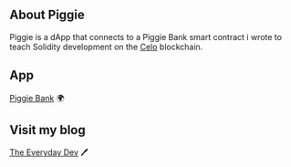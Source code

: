 ## About Piggie

Piggie is a dApp that connects to a Piggie Bank smart contract i wrote to teach Solidity development on the [Celo](https://https://celo.org/) blockchain.

## App

[Piggie Bank](https://piggie.vercel.app) 🌍

## Visit my blog

[The Everyday Dev](https://blog.nnamdiumeh.dev) 🖊️
